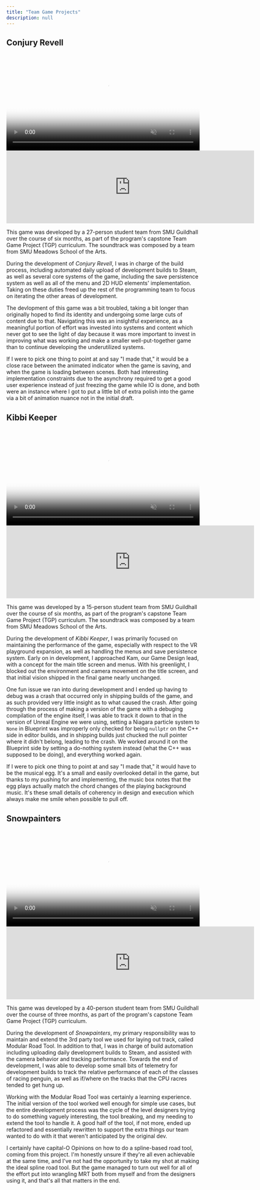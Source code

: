 ```yaml
---
title: "Team Game Projects"
description: null
---
```


## Conjury Revell

<video controls muted width="100%" poster="{{ '/assets/img/conjuryrevell.png' | relative_url }}">
    <source src="{{ '/assets/vid/conjuryrevell.webm' | relative_url }}" type="video/webm">
</video>

<iframe src="https://store.steampowered.com/widget/2142850/" frameborder="0" width="646" height="190"></iframe>

This game was developed by a 27-person student team from SMU Guildhall over the course
of six months, as part of the program's capstone Team Game Project (TGP) curriculum.
The soundtrack was composed by a team from SMU Meadows School of the Arts.

During the development of *Conjury Revell*, I was in charge of the build process,
including automated daily upload of development builds to Steam, as well as several
core systems of the game, including the save persistence system as well as all of
the menu and 2D HUD elements' implementation. Taking on these duties freed up the
rest of the programming team to focus on iterating the other areas of development.

The devlopment of this game was a bit troubled, taking a bit longer than originally
hoped to find its identity and undergoing some large cuts of content due to that.
Navigating this was an insightful experience, as a meaningful portion of effort was
invested into systems and content which never got to see the light of day because
it was more important to invest in improving what was working and make a smaller
well-put-together game than to continue developing the underutilized systems.

If I were to pick one thing to point at and say "I made that," it would be a close
race between the animated indicator when the game is saving, and when the game is
loading between scenes. Both had interesting implementation constraints due to the
asynchrony required to get a good user experience instead of just freezing the game
while IO is done, and both were an instance where I got to put a little bit of extra
polish into the game via a bit of animation nuance not in the initial draft.

## Kibbi Keeper

<video controls muted width="100%" poster="{{ '/assets/img/kibbikeeper.png' | relative_url }}">
    <source src="{{ '/assets/vid/kibbikeeper.webm' | relative_url }}" type="video/webm">
</video>

<iframe src="https://store.steampowered.com/widget/1702970/" frameborder="0" width="646" height="190"></iframe>

This game was developed by a 15-person student team from SMU Guildhall over the course
of six months, as part of the program's capstone Team Game Project (TGP) curriculum.
The soundtrack was composed by a team from SMU Meadows School of the Arts.

During the development of *Kibbi Keeper*, I was primarily focused on maintaining the
performance of the game, especially with respect to the VR playground expansion, as
well as handling the menus and save persistence system. Early on in development, I
approached Kam, our Game Design lead, with a concept for the main title screen and
menus. With his greenlight, I blocked out the environment and camera movement on the
title screen, and that initial vision shipped in the final game nearly unchanged.

One fun issue we ran into during development and I ended up having to debug was a
crash that occurred only in shipping builds of the game, and as such provided very
little insight as to what caused the crash. After going through the process of making
a version of the game with a debuging compilation of the engine itself, I was able
to track it down to that in the version of Unreal Engine we were using, setting a
Niagara particle system to `None` in Blueprint was improperly only checked for being
`nullptr` on the C++ side in editor builds, and in shipping builds just chucked the
null pointer where it didn't belong, leading to the crash. We worked around it on
the Blueprint side by setting a do-nothing system instead (what the C++ was supposed
to be doing), and everything worked again.

If I were to pick one thing to point at and say "I made that," it would have to be
the musical egg. It's a small and easily overlooked detail in the game, but thanks
to my pushing for and implementing, the music box notes that the egg plays actually
match the chord changes of the playing background music. It's these small details of
coherency in design and execution which always make me smile when possible to pull off.

## Snowpainters

<video controls muted width="100%" poster="{{ '/assets/img/snowpainters.png' | relative_url }}">
    <source src="{{ '/assets/vid/snowpainters.webm' | relative_url }}" type="video/webm">
</video>

<iframe src="https://store.steampowered.com/widget/1545710/" frameborder="0" width="646" height="190"></iframe>

This game was developed by a 40-person student team from SMU Guildhall over the course
of three months, as part of the program's capstone Team Game Project (TGP) curriculum.

During the development of *Snowpainters*, my primary responsibility was to maintain
and extend the 3rd party tool we used for laying out track, called Modular Road Tool.
In addition to that, I was in charge of build automation including uploading daily
development builds to Steam, and assisted with the camera behavior and tracking
performance. Towards the end of development, I was able to develop some small bits of
telemetry for development builds to track the relative performance of each of the
classes of racing penguin, as well as if/where on the tracks that the CPU racres tended
to get hung up.

Working with the Modular Road Tool was certainly a learning experience. The initial
version of the tool worked well enough for simple use cases, but the entire development
process was the cycle of the level designers trying to do something vaguely interesting,
the tool breaking, and my needing to extend the tool to handle it. A good half of the
tool, if not more, ended up refactored and essentially rewritten to support the extra
things our team wanted to do with it that weren't anticipated by the original dev.

I certainly have capital-O Opinions on how to do a spline-based road tool, coming from
this project. I'm honestly unsure if they're all even achievable at the same time, and
I've not had the opportunity to take my shot at making the ideal spline road tool. But
the game managed to turn out well for all of the effort put into wrangling MRT both
from myself and from the designers using it, and that's all that matters in the end.
